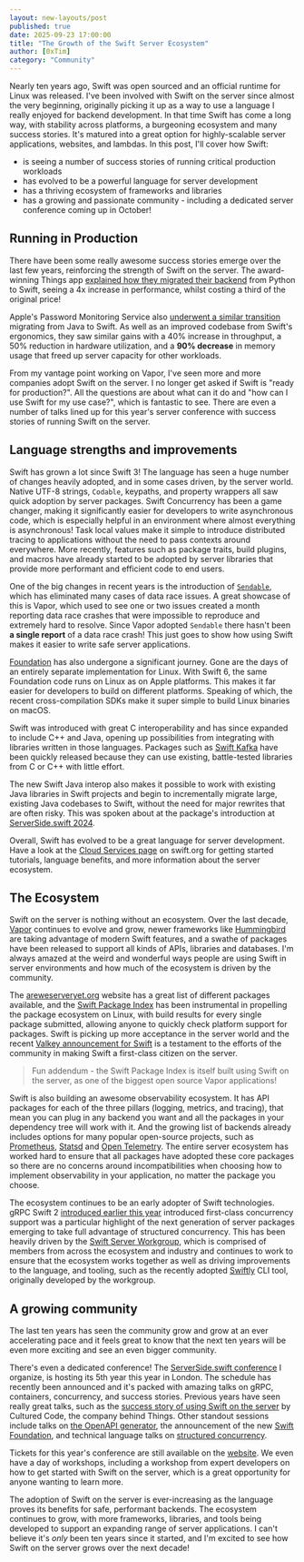 ```yaml
---
layout: new-layouts/post
published: true
date: 2025-09-23 17:00:00
title: "The Growth of the Swift Server Ecosystem"
author: [0xTim]
category: "Community"
---
```


Nearly ten years ago, Swift was open sourced and an official runtime for Linux was released. I've been involved with Swift on the server since almost the very beginning, originally picking it up as a way to use a language I really enjoyed for backend development. In that time Swift has come a long way, with stability across platforms, a burgeoning ecosystem and many success stories. It's matured into a great option for highly-scalable server applications, websites, and lambdas. In this post, I'll cover how Swift:

* is seeing a number of success stories of running critical production workloads
* has evolved to be a powerful language for server development
* has a thriving ecosystem of frameworks and libraries
* has a growing and passionate community - including a dedicated server conference coming up in October!

## Running in Production

There have been some really awesome success stories emerge over the last few years, reinforcing the strength of Swift on the server. The award-winning Things app [explained how they migrated their backend](/blog/how-swifts-server-support-powers-things-cloud/) from Python to Swift, seeing a 4x increase in performance, whilst costing a third of the original price!

Apple's Password Monitoring Service also [underwent a similar transition](/blog/swift-at-apple-migrating-the-password-monitoring-service-from-java/) migrating from Java to Swift. As well as an improved codebase from Swift's ergonomics, they saw similar gains with a 40% increase in throughput, a 50% reduction in hardware utilization, and a **90% decrease** in memory usage that freed up server capacity for other workloads.

From my vantage point working on Vapor, I've seen more and more companies adopt Swift on the server. I no longer get asked if Swift is "ready for production?". All the questions are about what can it do and "how can I use Swift for my use case?", which is fantastic to see. There are even a number of talks lined up for this year's server conference with success stories of running Swift on the server.

## Language strengths and improvements

Swift has grown a lot since Swift 3! The language has seen a huge number of changes heavily adopted, and in some cases driven, by the server world. Native UTF-8 strings, `Codable`, keypaths, and property wrappers all saw quick adoption by server packages. Swift Concurrency has been a game changer, making it significantly easier for developers to write asynchronous code, which is especially helpful in an environment where almost everything is asynchronous! Task local values make it simple to introduce distributed tracing to applications without the need to pass contexts around everywhere. More recently, features such as package traits, build plugins, and macros have already started to be adopted by server libraries that provide more performant and efficient code to end users.

One of the big changes in recent years is the introduction of [`Sendable`](https://docs.swift.org/swift-book/documentation/the-swift-programming-language/concurrency#Sendable-Types), which has eliminated many cases of data race issues. A great showcase of this is Vapor, which used to see one or two issues created a month reporting data race crashes that were impossible to reproduce and extremely hard to resolve. Since Vapor adopted `Sendable` there hasn't been **a single report** of a data race crash! This just goes to show how using Swift makes it easier to write safe server applications. 

[Foundation](https://github.com/swiftlang/swift-foundation) has also undergone a significant journey. Gone are the days of an entirely separate implementation for Linux. With Swift 6, the same Foundation code runs on Linux as on Apple platforms. This makes it far easier for developers to build on different platforms. Speaking of which, the recent cross-compilation SDKs make it super simple to build Linux binaries on macOS.

Swift was introduced with great C interoperability and has since expanded to include C++ and Java, opening up possibilities from integrating with libraries written in those languages. Packages such as [Swift Kafka](https://github.com/swift-server/swift-kafka-client) have been quickly released because they can use existing, battle-tested libraries from C or C++ with little effort.

The new Swift Java interop also makes it possible to work with existing Java libraries in Swift projects and begin to incrementally migrate large, existing Java codebases to Swift, without the need for major rewrites that are often risky. This was spoken about at the package's introduction at [ServerSide.swift 2024](https://www.youtube.com/watch?v=wn6C_XEv1Mo).

Overall, Swift has evolved to be a great language for server development. Have a look at the [Cloud Services page](/get-started/cloud-services/) on swift.org for getting started tutorials, language benefits, and more information about the server ecosystem. 

## The Ecosystem

Swift on the server is nothing without an ecosystem. Over the last decade, [Vapor](https://vapor.codes) continues to evolve and grow, newer frameworks like [Hummingbird](https://hummingbird.codes) are taking advantage of modern Swift features, and a swathe of packages have been released to support all kinds of APIs, libraries and databases. I'm always amazed at the weird and wonderful ways people are using Swift in server environments and how much of the ecosystem is driven by the community.

The [areweserveryet.org](https://areweserveryet.org/) website has a great list of different packages available, and the [Swift Package Index](https://swiftpackageindex.com/search?query=platform%3Alinux) has been instrumental in propelling the package ecosystem on Linux, with build results for every single package submitted, allowing anyone to quickly check platform support for packages. Swift is picking up more acceptance in the server world and the recent [Valkey announcement for Swift](https://valkey.io/blog/valkey-swift/) is a testament to the efforts of the community in making Swift a first-class citizen on the server.

> Fun addendum - the Swift Package Index is itself built using Swift on the server, as one of the biggest open source Vapor applications!

Swift is also building an awesome observability ecosystem. It has API packages for each of the three pillars (logging, metrics, and tracing), that mean you can plug in any backend you want and all the packages in your dependency tree will work with it. And the growing list of backends already includes options for many popular open-source projects, such as [Prometheus](https://github.com/swift-server/swift-prometheus), [Statsd](https://github.com/apple/swift-statsd-client) and [Open Telemetry](https://github.com/swift-otel/swift-otel). The entire server ecosystem has worked hard to ensure that all packages have adopted these core packages so there are no concerns around incompatibilities when choosing how to implement observability in your application, no matter the package you choose.

The ecosystem continues to be an early adopter of Swift technologies. gRPC Swift 2 [introduced earlier this year](/blog/grpc-swift-2/) introduced first-class concurrency support was a particular highlight of the next generation of server packages emerging to take full advantage of structured concurrency. This has been heavily driven by the [Swift Server Workgroup](/sswg/), which is comprised of members from across the ecosystem and industry and continues to work to ensure that the ecosystem works together as well as driving improvements to the language, and tooling, such as the recently adopted [Swiftly](/blog/introducing-swiftly_10/) CLI tool, originally developed by the workgroup.

## A growing community

The last ten years has seen the community grow and grow at an ever accelerating pace and it feels great to know that the next ten years will be even more exciting and see an even bigger community.

There's even a dedicated conference! The [ServerSide.swift conference](https://www.serversideswift.info) I organize, is hosting its 5th year this year in London. The schedule has recently been announced and it's packed with amazing talks on gRPC, containers, concurrency, and success stories. Previous years have seen really great talks, such as the [success story of using Swift on the server](https://www.youtube.com/watch?v=oJArLZIQF8w) by Cultured Code, the company behind Things. Other standout sessions include talks on [the OpenAPI generator](https://www.youtube.com/watch?v=n1PRYVveLd0), the announcement of the new [Swift Foundation](https://www.youtube.com/watch?v=EUKSZiOaWKk), and technical language talks on [structured concurrency](https://www.youtube.com/watch?v=JmrnE7HUaDE).

Tickets for this year's conference are still available on the [website](https://www.serversideswift.info). We even have a day of workshops, including a workshop from expert developers on how to get started with Swift on the server, which is a great opportunity for anyone wanting to learn more.

The adoption of Swift on the server is ever-increasing as the language proves its benefits for safe, performant backends. The ecosystem continues to grow, with more frameworks, libraries, and tools being developed to support an expanding range of server applications. I can't believe it's _only_ been ten years since it started, and I'm excited to see how Swift on the server grows over the next decade!